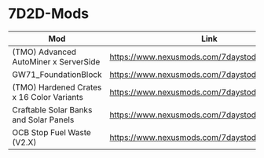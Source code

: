 # 7D2D-Mods

| Mod    | Link |
| -------- | ------- |
| (TMO) Advanced AutoMiner x ServerSide  | https://www.nexusmods.com/7daystodie/mods/8126    |
| GW71_FoundationBlock | https://www.nexusmods.com/7daystodie/mods/8096     |
| (TMO) Hardened Crates x 16 Color Variants    | https://www.nexusmods.com/7daystodie/mods/8162    |
| Craftable Solar Banks and Solar Panels    | https://www.nexusmods.com/7daystodie/mods/8206    |
| OCB Stop Fuel Waste (V2.X)    | https://www.nexusmods.com/7daystodie/mods/1884    |
